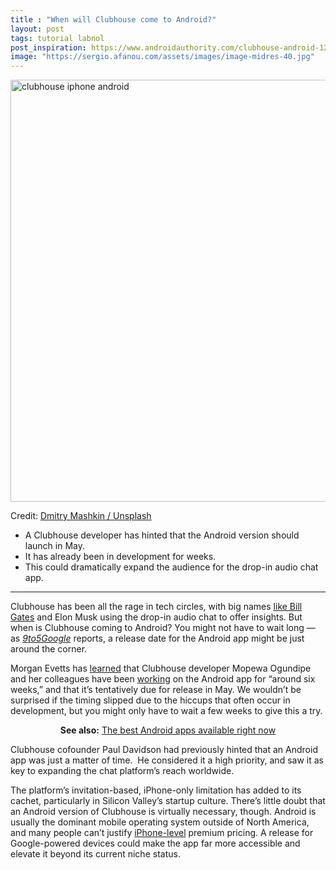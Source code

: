 ```yaml
---
title : "When will Clubhouse come to Android?"
layout: post
tags: tutorial labnol
post_inspiration: https://www.androidauthority.com/clubhouse-android-1217170/
image: "https://sergio.afanou.com/assets/images/image-midres-40.jpg"
---
```


<p><html><body><img class="size-large wp-image-1217173 noname aa-img" title="clubhouse iphone android" src="https://cdn57.androidauthority.net/wp-content/uploads/2021/04/clubhouse-iphone-android-1200x675.jpg" alt="clubhouse iphone android" width="1200" height="675" data-attachment-id="1217173" srcset="https://cdn57.androidauthority.net/wp-content/uploads/2021/04/clubhouse-iphone-android-1200x675.jpg 1200w, https://cdn57.androidauthority.net/wp-content/uploads/2021/04/clubhouse-iphone-android-300x170.jpg 300w, https://cdn57.androidauthority.net/wp-content/uploads/2021/04/clubhouse-iphone-android-768x432.jpg 768w, https://cdn57.androidauthority.net/wp-content/uploads/2021/04/clubhouse-iphone-android-1536x864.jpg 1536w, https://cdn57.androidauthority.net/wp-content/uploads/2021/04/clubhouse-iphone-android-16x9.jpg 16w, https://cdn57.androidauthority.net/wp-content/uploads/2021/04/clubhouse-iphone-android-32x18.jpg 32w, https://cdn57.androidauthority.net/wp-content/uploads/2021/04/clubhouse-iphone-android-28x16.jpg 28w, https://cdn57.androidauthority.net/wp-content/uploads/2021/04/clubhouse-iphone-android-56x32.jpg 56w, https://cdn57.androidauthority.net/wp-content/uploads/2021/04/clubhouse-iphone-android-64x36.jpg 64w, https://cdn57.androidauthority.net/wp-content/uploads/2021/04/clubhouse-iphone-android-712x400.jpg 712w, https://cdn57.androidauthority.net/wp-content/uploads/2021/04/clubhouse-iphone-android-1000x563.jpg 1000w, https://cdn57.androidauthority.net/wp-content/uploads/2021/04/clubhouse-iphone-android-792x446.jpg 792w, https://cdn57.androidauthority.net/wp-content/uploads/2021/04/clubhouse-iphone-android-1280x720.jpg 1280w, https://cdn57.androidauthority.net/wp-content/uploads/2021/04/clubhouse-iphone-android-840x472.jpg 840w, https://cdn57.androidauthority.net/wp-content/uploads/2021/04/clubhouse-iphone-android-1340x754.jpg 1340w, https://cdn57.androidauthority.net/wp-content/uploads/2021/04/clubhouse-iphone-android-770x433.jpg 770w, https://cdn57.androidauthority.net/wp-content/uploads/2021/04/clubhouse-iphone-android-356x200.jpg 356w, https://cdn57.androidauthority.net/wp-content/uploads/2021/04/clubhouse-iphone-android-675x380.jpg 675w, https://cdn57.androidauthority.net/wp-content/uploads/2021/04/clubhouse-iphone-android.jpg 1920w" sizes="(max-width: 1200px) 100vw, 1200px" /></p>
<div class="aa-img-source-credit">
<div class="aa-img-source-and-credit full">
<div class="aa-img-source text-right"><span>Credit:</span> <a rel="nofollow" class="img-credit-link" target="_blank" href="https://unsplash.com/photos/EHvk2d2vAuQ">Dmitry Mashkin / Unsplash</a></div>
</div>
</div>
<div class="aa_tldr_text">
<ul>
<li>A Clubhouse developer has hinted that the Android version should launch in May.</li>
<li>It has already been in development for weeks.</li>
<li>This could dramatically expand the audience for the drop-in audio chat app.</li>
</ul>
</div><hr>
<p>Clubhouse has been all the rage in tech circles, with big names <a href="https://www.androidauthority.com/bill-gates-android-clubhouse-1204209/">like Bill Gates</a> and Elon Musk using the drop-in audio chat to offer insights. But when is Clubhouse coming to Android? You might not have to wait long — as <a href="https://9to5google.com/2021/04/12/clubhouse-android-development/"><em>9to5Google</em></a> reports, a release date for the Android app might be just around the corner.</p>
<p>Morgan Evetts has <a href="https://twitter.com/morqon/status/1381340850505060354">learned</a> that Clubhouse developer Mopewa Ogundipe and her colleagues have been <a href="https://twitter.com/mopewa_o/status/1381300360304820226">working</a> on the Android app for &#8220;around six weeks,&#8221; and that it&#8217;s tentatively due for release in May. We wouldn&#8217;t be surprised if the timing slipped due to the hiccups that often occur in development, but you might only have to wait a few weeks to give this a try.</p>
<p style="text-align: center;"><strong>See also:</strong> <a href="https://www.androidauthority.com/best-android-apps-312570/">The best Android apps available right now</a></p>
<p>Clubhouse cofounder Paul Davidson had previously hinted that an Android app was just a matter of time.  He considered it a high priority, and saw it as key to expanding the chat platform&#8217;s reach worldwide.</p>
<p>The platform&#8217;s invitation-based, iPhone-only limitation has added to its cachet, particularly in Silicon Valley&#8217;s startup culture. There&#8217;s little doubt that an Android version of Clubhouse is virtually necessary, though. Android is usually the dominant mobile operating system outside of North America, and many people can&#8217;t justify <a href="https://www.androidauthority.com/iphone-buying-guide-1040587/">iPhone-level</a> premium pricing. A release for Google-powered devices could make the app far more accessible and elevate it beyond its current niche status.</p>
</body></html></p>
